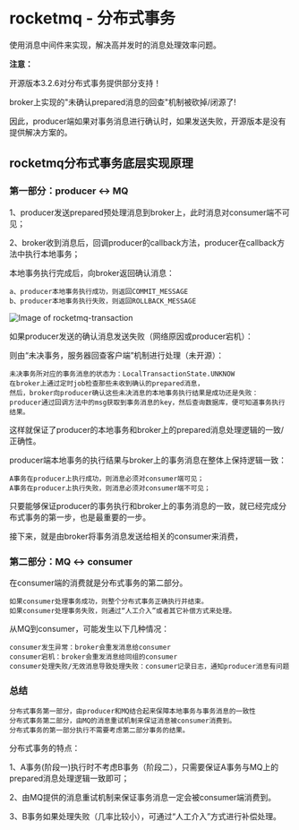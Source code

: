 # rocketmq - 分布式事务
使用消息中间件来实现，解决高并发时的消息处理效率问题。

**注意：**

开源版本3.2.6对分布式事务提供部分支持！

broker上实现的"未确认prepared消息的回查"机制被砍掉/闭源了!

因此，producer端如果对事务消息进行确认时，如果发送失败，开源版本是没有提供解决方案的。

## rocketmq分布式事务底层实现原理
### 第一部分：producer <-> MQ
1、producer发送prepared预处理消息到broker上，此时消息对consumer端不可见；

2、broker收到消息后，回调producer的callback方法，producer在callback方法中执行本地事务；

本地事务执行完成后，向broker返回确认消息：

	a、producer本地事务执行成功，则返回COMMIT_MESSAGE
	b、producer本地事务执行失败，则返回ROLLBACK_MESSAGE

![Image of rocketmq-transaction](https://github.com/clonegod/tools/blob/master/images/rocketmq-transaction.png)

如果producer发送的确认消息发送失败（网络原因或producer宕机）：

则由“未决事务，服务器回查客户端”机制进行处理（未开源）：
	
	未决事务所对应的事务消息的状态为：LocalTransactionState.UNKNOW
	在broker上通过定时job检查那些未收到确认的prepared消息，
	然后，broker向producer确认这些未决消息的本地事务执行结果是成功还是失败：
	producer通过回调方法中的msg获取到事务消息的key，然后查询数据库，便可知道事务执行结果。

这样就保证了producer的本地事务和broker上的prepared消息处理逻辑的一致/正确性。
	
producer端本地事务的执行结果与broker上的事务消息在整体上保持逻辑一致：

	A事务在producer上执行成功，则消息必须对consumer端可见；
	A事务在producer上执行失败，则消息必须对consumer端不可见；

只要能够保证producer的事务执行和broker上的事务消息的一致，就已经完成分布式事务的第一步，也是最重要的一步。

接下来，就是由broker将事务消息发送给相关的consumer来消费，

### 第二部分：MQ <-> consumer
在consumer端的消费就是分布式事务的第二部分。

	如果consumer处理事务成功，则整个分布式事务正确执行并结束。
	如果consumer处理事务失败，则通过“人工介入”或者其它补偿方式来处理。

从MQ到consumer，可能发生以下几种情况：

	consumer发生异常：broker会重发消息给consumer
	consumer宕机：broker会重发消息给同组的consumer
	consumer处理失败/无效消息导致处理失败：consumer记录日志，通知producer消息有问题

### 总结
	分布式事务第一部分，由producer和MQ结合起来保障本地事务与事务消息的一致性
	分布式事务第二部分，由MQ的消息重试机制来保证消息被consumer消费到。
	分布式事务的第一部分执行不需要考虑第二部分事务的结果。

分布式事务的特点：

1、A事务(阶段一)执行时不考虑B事务（阶段二），只需要保证A事务与MQ上的prepared消息处理逻辑一致即可；

2、由MQ提供的消息重试机制来保证事务消息一定会被consumer端消费到。

3、B事务如果处理失败（几率比较小），可通过“人工介入”方式进行补偿处理。